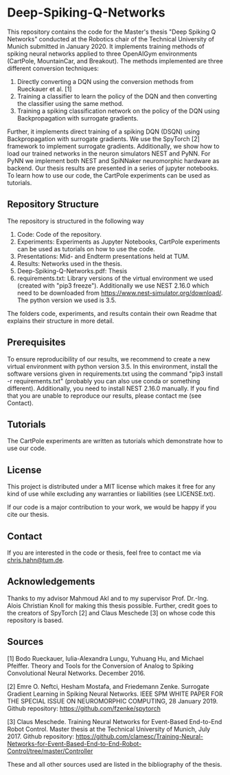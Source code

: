 # Deep-Spiking-Q-Networks
This repository contains the code for the Master's thesis "Deep Spiking Q Networks" conducted at the Robotics chair of the Technical University of Munich submitted in January 2020.
It implements training methods of spiking neural networks applied to three OpenAIGym environments (CartPole, MountainCar, and Breakout). The methods implemented are three different conversion techniques:
  1. Directly converting a DQN using the conversion methods from Rueckauer et al. [1] 
  2. Training a classifier to learn the policy of the DQN and then converting the classifier using the same method.
  3. Training a spiking classification network on the policy of the DQN using Backpropagation with surrogate gradients.
  
Further, it implements direct training of a spiking DQN (DSQN) using Backpropagation with surrogate gradients. We use the SpyTorch [2] framework to implement surrogate gradients.
Additionally, we show how to load our trained networks in the neuron simulators NEST and PyNN. For PyNN we implement both NEST and SpiNNaker neuromorphic hardware as backend.
Our thesis results are presented in a series of jupyter notebooks. To learn how to use our code, the CartPole experiments can be used as tutorials.
## Repository Structure
The repository is structured in the following way
  1. Code: Code of the repository.
  2. Experiments: Experiments as Jupyter Notebooks, CartPole experiments can be used as tutorials on how to use the code.
  4. Presentations: Mid- and Endterm presentations held at TUM.
  5. Results: Networks used in the thesis.
  6. Deep-Spiking-Q-Networks.pdf: Thesis
  7. requirements.txt: Library versions of the virtual environment we used (created with "pip3 freeze"). Additionally we use
     NEST 2.16.0 which need to be downloaded from https://www.nest-simulator.org/download/. The python version we used is
     3.5.
     
The folders code, experiments, and results contain their own Readme that explains their structure in more detail.

## Prerequisites
To ensure reproducibility of our results, we recommend to create a new virtual environment with python version 3.5. In this environment, install the software versions given in requirements.txt using the command "pip3 install -r requirements.txt" (probably you can also use conda or something different).  Additionally, you need to install NEST 2.16.0 manually. If you find that you are unable to reproduce our results, please contact me (see Contact).

## Tutorials
The CartPole experiments are written as tutorials which demonstrate how to use our code.

## License
This project is distributed under a MIT license which makes it free for any kind of use while excluding any warranties or liabilities (see LICENSE.txt).

If our code is a major contribution to your work, we would be happy if you cite our thesis.

##  Contact 
If you are interested in the code or thesis, feel free to contact me via chris.hahn@tum.de. 

## Acknowledgements
Thanks to my advisor Mahmoud Akl and to my supervisor Prof. Dr.-Ing. Alois Christian Knoll for making this thesis possible. Further, credit goes to the creators of SpyTorch [2] and Claus Meschede [3] on whose code this repository is based.

## Sources
[1] Bodo Rueckauer, Iulia-Alexandra Lungu, Yuhuang Hu, and Michael Pfeiffer. Theory and Tools for the Conversion of Analog to Spiking Convolutional Neural Networks. December 2016.

[2] Emre O. Neftci, Hesham Mostafa, and Friedemann Zenke. Surrogate Gradient Learning in Spiking
	Neural Networks. IEEE SPM WHITE PAPER FOR THE SPECIAL ISSUE ON NEUROMORPHIC COMPUTING, 28 January 2019.
	Github repository:
	https://github.com/fzenke/spytorch
	
[3] Claus Meschede. Training Neural Networks for Event-Based
	End-to-End Robot Control. Master thesis at the Technical University of Munich, July 2017.
	Github repository: 
	https://github.com/clamesc/Training-Neural-Networks-for-Event-Based-End-to-End-Robot-Control/tree/master/Controller
	
These and all other sources used are listed in the bibliography of the thesis.
